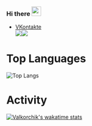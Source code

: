 <!---
![tenor (4)](https://user-images.githubusercontent.com/56596530/132895428-da4d99b9-0907-427b-a534-a3a49ce2852c.gif)
-->
### Hi there <img src="https://user-images.githubusercontent.com/24693702/115998618-4dcf8580-a612-11eb-8c42-78079c0809f1.gif" width="25" height="25">
* [VKontakte](https://vk.com/thorthestrongest)
<br><img src="https://img.shields.io/badge/-C++-00599C?logo=C++&logoColor=fff"><img src="https://img.shields.io/badge/-Python-3776AB?logo=Python&logoColor=fff">




# Top Languages
![Top Langs](https://github-readme-stats.vercel.app/api/top-langs/?username=Valkorchik&theme=tokyonight)

# Activity
[![Valkorchik's wakatime stats](https://github-readme-stats.vercel.app/api/wakatime?username=Valkorchik&theme=tokyonight)](https://wakatime.com/dashboard)









